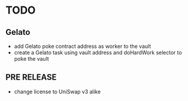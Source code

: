 # TODO
## Gelato
- add Gelato poke contract address as worker to the vault
- create a Gelato task using vault address and doHardWork selector to poke the vault

## PRE RELEASE
- change license to UniSwap v3 alike
